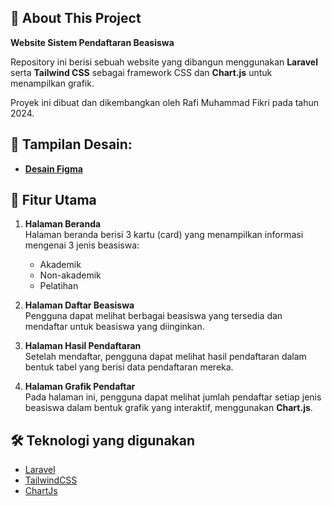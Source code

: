 ## 📖 About This Project

**Website Sistem Pendaftaran Beasiswa**

Repository ini berisi sebuah website yang dibangun menggunakan **Laravel** serta **Tailwind CSS** sebagai framework CSS dan **Chart.js** untuk menampilkan grafik.

Proyek ini dibuat dan dikembangkan oleh Rafi Muhammad Fikri pada tahun 2024.

## 🎨 Tampilan Desain:

-   [**Desain Figma**](https://www.figma.com/design/0M53XeziQp7jEKX4lT4P9t/Serkom-BNSP?node-id=0-1&t=QPXPffZcX3iaSNlL-1)

## 🔮 Fitur Utama

1. **Halaman Beranda**  
   Halaman beranda berisi 3 kartu (card) yang menampilkan informasi mengenai 3 jenis beasiswa:

    - Akademik
    - Non-akademik
    - Pelatihan

2. **Halaman Daftar Beasiswa**  
   Pengguna dapat melihat berbagai beasiswa yang tersedia dan mendaftar untuk beasiswa yang diinginkan.

3. **Halaman Hasil Pendaftaran**  
   Setelah mendaftar, pengguna dapat melihat hasil pendaftaran dalam bentuk tabel yang berisi data pendaftaran mereka.

4. **Halaman Grafik Pendaftar**  
   Pada halaman ini, pengguna dapat melihat jumlah pendaftar setiap jenis beasiswa dalam bentuk grafik yang interaktif, menggunakan **Chart.js**.

## 🛠️ Teknologi yang digunakan

-   [Laravel](https://laravel.com/docs/11.x/installation)
-   [TailwindCSS](https://tailwindcss.com/)
-   [ChartJs](https://www.chartjs.org/)
